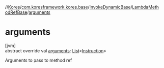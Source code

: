 //[Kores](../../../../index.md)/[com.koresframework.kores.base](../../index.md)/[InvokeDynamicBase](../index.md)/[LambdaMethodRefBase](index.md)/[arguments](arguments.md)

# arguments

[jvm]\
abstract override val [arguments](arguments.md): [List](https://kotlinlang.org/api/latest/jvm/stdlib/kotlin.collections/-list/index.html)<[Instruction](../../../com.koresframework.kores/-instruction/index.md)>

Arguments to pass to method ref
